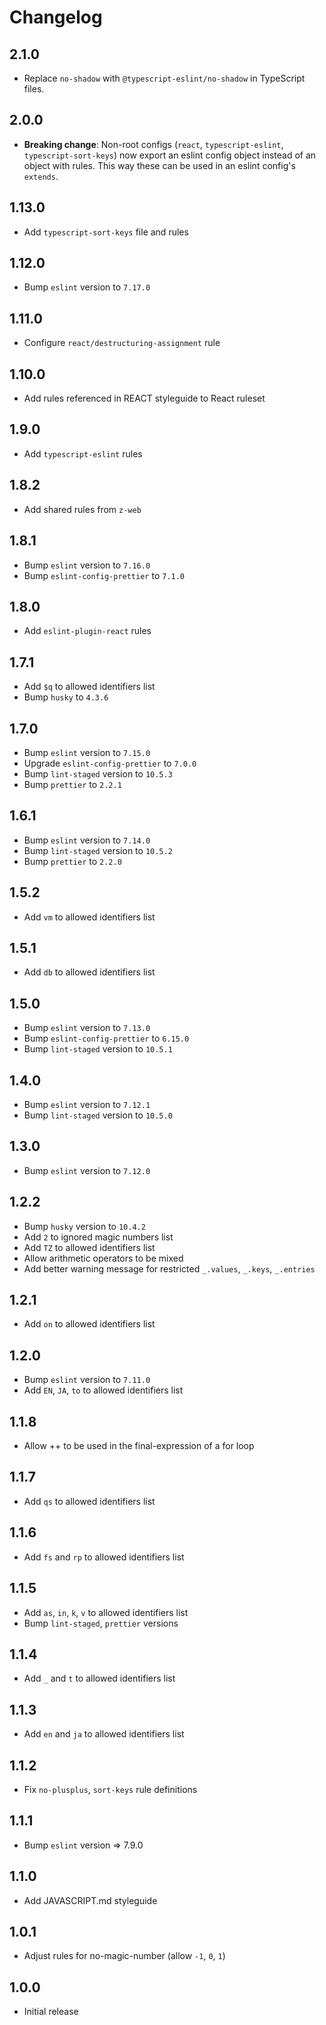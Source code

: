 # Changelog

## 2.1.0

- Replace `no-shadow` with `@typescript-eslint/no-shadow` in TypeScript files.

## 2.0.0

- **Breaking change**: Non-root configs (`react`, `typescript-eslint`, `typescript-sort-keys`) now export an eslint config object instead of an object with rules. This way these can be used in an eslint config's `extends`.

## 1.13.0

- Add `typescript-sort-keys` file and rules

## 1.12.0

- Bump `eslint` version to `7.17.0`

## 1.11.0

- Configure `react/destructuring-assignment` rule

## 1.10.0

- Add rules referenced in REACT styleguide to React ruleset

## 1.9.0

- Add `typescript-eslint` rules

## 1.8.2

- Add shared rules from `z-web`

## 1.8.1

- Bump `eslint` version to `7.16.0`
- Bump `eslint-config-prettier` to `7.1.0`

## 1.8.0

- Add `eslint-plugin-react` rules

## 1.7.1

- Add `$q` to allowed identifiers list
- Bump `husky` to `4.3.6`

## 1.7.0

- Bump `eslint` version to `7.15.0`
- Upgrade `eslint-config-prettier` to `7.0.0`
- Bump `lint-staged` version to `10.5.3`
- Bump `prettier` to `2.2.1`

## 1.6.1

- Bump `eslint` version to `7.14.0`
- Bump `lint-staged` version to `10.5.2`
- Bump `prettier` to `2.2.0`

## 1.5.2

- Add `vm` to allowed identifiers list

## 1.5.1

- Add `db` to allowed identifiers list

## 1.5.0

- Bump `eslint` version to `7.13.0`
- Bump `eslint-config-prettier` to `6.15.0`
- Bump `lint-staged` version to `10.5.1`

## 1.4.0

- Bump `eslint` version to `7.12.1`
- Bump `lint-staged` version to `10.5.0`

## 1.3.0

- Bump `eslint` version to `7.12.0`

## 1.2.2

- Bump `husky` version to `10.4.2`
- Add `2` to ignored magic numbers list
- Add `TZ` to allowed identifiers list
- Allow arithmetic operators to be mixed
- Add better warning message for restricted `_.values`, `_.keys`, `_.entries`

## 1.2.1

- Add `on` to allowed identifiers list

## 1.2.0

- Bump `eslint` version to `7.11.0`
- Add `EN`, `JA`, `to` to allowed identifiers list

## 1.1.8

- Allow ++ to be used in the final-expression of a for loop

## 1.1.7

- Add `qs` to allowed identifiers list

## 1.1.6

- Add `fs` and `rp` to allowed identifiers list

## 1.1.5

- Add `as`, `in`, `k`, `v` to allowed identifiers list
- Bump `lint-staged`, `prettier` versions

## 1.1.4

- Add `_` and `t` to allowed identifiers list

## 1.1.3

- Add `en` and `ja` to allowed identifiers list

## 1.1.2

- Fix `no-plusplus`, `sort-keys` rule definitions

## 1.1.1

- Bump `eslint` version => 7.9.0

## 1.1.0

- Add JAVASCRIPT.md styleguide

## 1.0.1

- Adjust rules for no-magic-number (allow `-1`, `0`, `1`)

## 1.0.0

- Initial release
